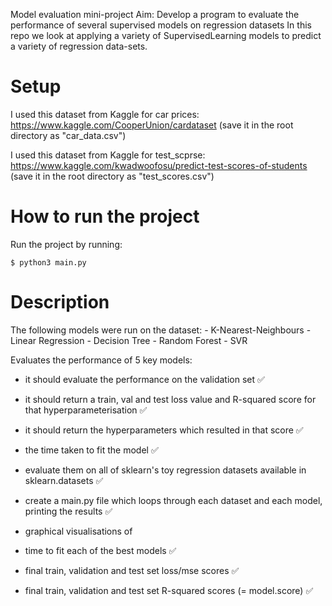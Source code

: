 
Model evaluation mini-project
Aim: Develop a program to evaluate the performance of several supervised models on regression datasets
In this repo we look at applying a variety of SupervisedLearning models to predict a variety of regression data-sets.
# Setup
I used this dataset from Kaggle for car prices:
https://www.kaggle.com/CooperUnion/cardataset
(save it in the root directory as "car_data.csv")

I used this dataset from Kaggle for test_scprse:
https://www.kaggle.com/kwadwoofosu/predict-test-scores-of-students
(save it in the root directory as "test_scores.csv")

# How to run the project
Run the project by running:
```
$ python3 main.py
```


# Description

The following models were run on the dataset:
    - K-Nearest-Neighbours
    - Linear Regression
    - Decision Tree
    - Random Forest
    - SVR

Evaluates the performance of 5 key models:
- it should evaluate the performance on the validation set ✅
- it should return a train, val and test loss value and R-squared score for that hyperparameterisation ✅
- it should return the hyperparameters which resulted in that score ✅
- the time taken to fit the model ✅
- evaluate them on all of sklearn's toy regression datasets available in sklearn.datasets ✅

- create a main.py file which loops through each dataset and each model, printing the results ✅

- graphical visualisations of
- time to fit each of the best models ✅
- final train, validation and test set loss/mse scores ✅
- final train, validation and test set R-squared scores (= model.score) ✅

